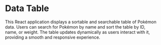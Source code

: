 # Data Table

This React application displays a sortable and searchable table of Pokémon data. Users can search for Pokémon by name and sort the table by ID, name, or weight. The table updates dynamically as users interact with it, providing a smooth and responsive experience.
